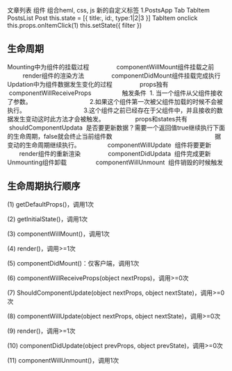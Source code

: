 文章列表
组件 组合heml, css, js 新的自定义标签<PostsApp />
    1.PostsApp
        Tab
            TabItem
        PostsList
            Post
    this.state = [{
        title:,
        id:,
        type:1|2|3
    }]
    TabItem onclick
    this.props.onItemClick(1)
    this.setState({
        filter
    })

## 生命周期
Mounting中为组件的挂载过程
               componentWillMount组件挂载之前
               render组件的渲染方法
               componentDidMount组件挂载完成执行
Updation中为组件数据发生变化的过程
               props独有 
               componentWillReceiveProps 
                触发条件  1. 当一个组件从父组件接收了参数。
                                 2.如果这个组件第一次被父组件加载的时候不会被执行。
                                 3.这个组件之前已经存在于父组件中，并且接收的数据发生变动这时此方法才会被触发。  
               props和states共有
               shouldComponentUpdata  是否要更新数据？需要一个返回值true继续执行下面的生命周期，false就会终止当前组件数                                                            据变动的生命周期继续执行。
               componentWillUpdate  组件将要更新
               render组件的重新渲染
               componentDidUpdata  组件完成更新
Unmounting组件卸载
                componentWillUnmount  组件销毁的时候触发

## 生命周期执行顺序
(1) getDefaultProps()，调用1次

(2) getInitialState()，调用1次

(3) componentWillMount()，调用1次

(4) render()，调用>=1次

(5) componentDidMount()：仅客户端，调用1次

(6) componentWillReceiveProps(object nextProps)，调用>=0次

(7) ShouldComponentUpdate(object nextProps, object nextState)，调用>=0次

(8) componentWillUpdate(object nextProps, object nextState)，调用>=0次

(9) render()，调用>=1次

(10) componentDidUpdate(object prevProps, object prevState)，调用>=0次

(11) componentWillUnmount()，调用1次